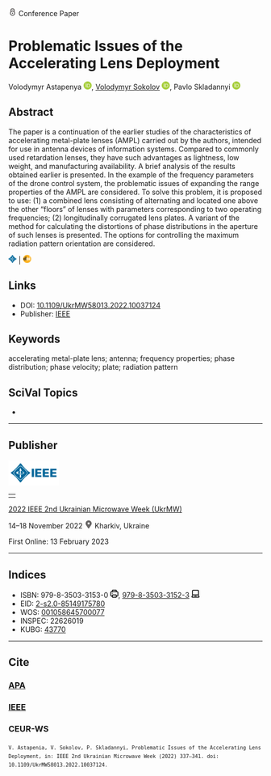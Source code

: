 <img src="/icons/lock.svg" width="16" height="16"> Conference Paper

# Problematic Issues of the Accelerating Lens Deployment

Volodymyr Astapenya <a href="https://orcid.org/0000-0003-0124-216X" target="_blank"><img src="/icons/orcid.svg" width="16" height="16"></a>,
<a href="/">Volodymyr Sokolov</a> <a href="https://orcid.org/0000-0002-9349-7946" target="_blank"><img src="/icons/orcid.svg" width="16" height="16"></a>,
Pavlo Skladannyi <a href="https://orcid.org/0000-0002-7775-6039" target="_blank"><img src="/icons/orcid.svg" width="16" height="16"></a>

## Abstract

The paper is a continuation of the earlier studies of the characteristics of accelerating metal-plate lenses (AMPL) carried out by the authors, intended for use in antenna devices of information systems. Compared to commonly used retardation lenses, they have such advantages as lightness, low weight, and manufacturing availability. A brief analysis of the results obtained earlier is presented. In the example of the frequency parameters of the drone control system, the problematic issues of expanding the range properties of the AMPL are considered. To solve this problem, it is proposed to use: (1) a combined lens consisting of alternating and located one above the other “floors” of lenses with parameters corresponding to two operating frequencies; (2) longitudinally corrugated lens plates. A variant of the method for calculating the distortions of phase distributions in the aperture of such lenses is presented. The options for controlling the maximum radiation pattern orientation are considered.

 <img src="/icons/ieee_small.svg" width="16" height="16"> | [](https://doi.org/10.1109/UkrMW58013.2022.10037124) <img src="/icons/doi.svg" width="16" height="16">


## Links

* DOI: [10.1109/UkrMW58013.2022.10037124](https://doi.org/10.1109/UkrMW58013.2022.10037124) 
* Publisher: [IEEE](https://ieeexplore.ieee.org/document/10037124)

## Keywords

accelerating metal-plate lens; antenna; frequency properties; phase distribution; phase velocity; plate; radiation pattern

## SciVal Topics
-

***
## Publisher

<img src="/icons/ieee.svg" height="50">

<table>
<tr>
<td style="text-align: left;">
<span class="__dimensions_badge_embed__" data-doi="10.1109/UkrMW58013.2022.10037124" data-hide-zero-citations="true"></span><script async src="https://badge.dimensions.ai/badge.js" charset="utf-8"></script>
</td>
</tr>
</table>

[2022 IEEE 2nd Ukrainian Microwave Week (UkrMW)](https://ieeexplore.ieee.org/xpl/conhome/10036686/proceeding)

14–18 November 2022 <img src="/icons/location-pin.svg" width="16" height="16"> Kharkiv, Ukraine

First Online: 13 February 2023

***
## Indices

* ISBN: 979-8-3503-3153-0 <img src="/icons/print.svg" width="16" height="16">, [979-8-3503-3152-3](https://isbnsearch.org/isbn/979-8-3503-3152-3) <img src="/icons/online.svg" width="16" height="16">
* EID: [2-s2.0-85149175780](http://www.scopus.com/record/display.url?origin=inward&eid=2-s2.0-85149175780)
* WOS: [001058645700077](https://www.webofscience.com/wos/woscc/full-record/WOS:001058645700077)
* INSPEC: 22626019
* KUBG: [43770](http://elibrary.kubg.edu.ua/id/eprint/43770/)

***
## Cite

### [APA](https://citation.crosscite.org/format?doi=10.1109/UkrMW58013.2022.10037124&style=apa&lang=en-US)

### [IEEE](https://citation.crosscite.org/format?doi=10.1109/UkrMW58013.2022.10037124&style=ieee&lang=en-US)

### CEUR-WS

<small>`V. Astapenia, V. Sokolov, P. Skladannyi, Problematic Issues of the Accelerating Lens Deployment, in: IEEE 2nd Ukrainian Microwave Week (2022) 337–341. doi: 10.1109/UkrMW58013.2022.10037124.`</small>